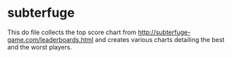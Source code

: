 # subterfuge
This do file collects the top score chart from http://subterfuge-game.com/leaderboards.html and creates various charts detailing the best and the worst players.
